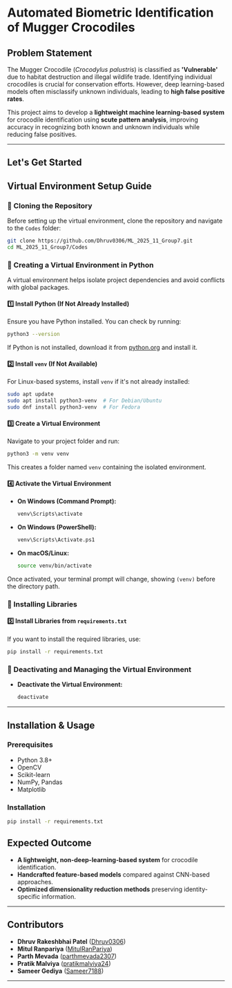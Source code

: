 # Automated Biometric Identification of Mugger Crocodiles

## Problem Statement
The Mugger Crocodile (*Crocodylus palustris*) is classified as **'Vulnerable'** due to habitat destruction and illegal wildlife trade. Identifying individual crocodiles is crucial for conservation efforts. However, deep learning-based models often misclassify unknown individuals, leading to **high false positive rates**. 

This project aims to develop a **lightweight machine learning-based system** for crocodile identification using **scute pattern analysis**, improving accuracy in recognizing both known and unknown individuals while reducing false positives.

---

## Let's Get Started

## Virtual Environment Setup Guide

### 📌 Cloning the Repository
Before setting up the virtual environment, clone the repository and navigate to the `Codes` folder:
```bash
git clone https://github.com/Dhruv0306/ML_2025_11_Group7.git
cd ML_2025_11_Group7/Codes
```

### 📌 Creating a Virtual Environment in Python
A virtual environment helps isolate project dependencies and avoid conflicts with global packages.

#### **1️⃣ Install Python (If Not Already Installed)**
Ensure you have Python installed. You can check by running:
```bash
python3 --version
```
If Python is not installed, download it from [python.org](https://www.python.org/downloads/) and install it.

#### **2️⃣ Install `venv` (If Not Available)**
For Linux-based systems, install `venv` if it's not already installed:
```bash
sudo apt update
sudo apt install python3-venv  # For Debian/Ubuntu
sudo dnf install python3-venv  # For Fedora
```

#### **3️⃣ Create a Virtual Environment**
Navigate to your project folder and run:
```bash
python3 -m venv venv
```
This creates a folder named `venv` containing the isolated environment.

#### **4️⃣ Activate the Virtual Environment**
- **On Windows (Command Prompt):**
  ```bash
  venv\Scripts\activate
  ```
- **On Windows (PowerShell):**
  ```bash
  venv\Scripts\Activate.ps1
  ```
- **On macOS/Linux:**
  ```bash
  source venv/bin/activate
  ```

Once activated, your terminal prompt will change, showing `(venv)` before the directory path.

### 📌 Installing Libraries
#### **5️⃣ Install Libraries from `requirements.txt`**
If you want to install the required libraries, use:
```bash
pip install -r requirements.txt
```

### 📌 Deactivating and Managing the Virtual Environment
- **Deactivate the Virtual Environment:**
  ```bash
  deactivate
  ```
---

## Installation & Usage
### **Prerequisites**
- Python 3.8+
- OpenCV
- Scikit-learn
- NumPy, Pandas
- Matplotlib

### **Installation**
```bash
pip install -r requirements.txt
```

## Expected Outcome
- **A lightweight, non-deep-learning-based system** for crocodile identification.
- **Handcrafted feature-based models** compared against CNN-based approaches.
- **Optimized dimensionality reduction methods** preserving identity-specific information.

---

## Contributors
- **Dhruv Rakeshbhai Patel** ([Dhruv0306](https://github.com/Dhruv0306))
- **Mitul Ranpariya** ([MitulRanPariya](https://github.com/MitulRanpariya))
- **Parth Mevada** ([parthmevada2307](https://github.com/parthmevada2307))
- **Pratik Malviya** ([pratikmalviya24](https://github.com/pratikmalviya24))
- **Sameer Gediya** ([Sameer7188](https://github.com/Sameer7188))

---
